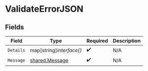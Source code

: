 # ValidateErrorJSON


## Fields

| Field                                            | Type                                             | Required                                         | Description                                      |
| ------------------------------------------------ | ------------------------------------------------ | ------------------------------------------------ | ------------------------------------------------ |
| `Details`                                        | map[string]*interface{}*                         | :heavy_check_mark:                               | N/A                                              |
| `Message`                                        | [shared.Message](../../models/shared/message.md) | :heavy_check_mark:                               | N/A                                              |